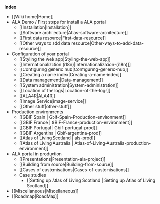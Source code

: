 **Index**
* [[Wiki home|Home]]
* ALA Demo / First steps for install a ALA portal
    * [[Installation|Installation]]
    * [[Software architecture|Atlas-software-architecture]]
    * [[First data resource|First-data-resource]]
    * [[Other ways to add data resource|Other-ways-to-add-data-resource]]
* Configuration of your portal
    * [[Styling the web app|Styling-the-web-app]]
    * [[Internationalization (i18n)|Internationalization-(i18n)]]
    * [[Configuring generic hub|Configuring-generic-hub]]
    * [[Creating a name index|Creating-a-name-index]]
    * [[Data management|Data-management]]
    * [[System administration|System-administration]]
    * [[Location of the logs|Location-of-the-logs]]
    * [[ALA4R|ALA4R]]
    * [[Image Service|image-service]]
    * [[Other stuff|other-stuff]]
* Production environments
    * [[GBIF Spain | Gbif-Spain-Production-environment]]
    * [[GBIF France | GBIF-France-production-environment]]
    * [[GBIF Portugal | Gbif-portugal-prod]]
    * [[GBIF Argentina | Gbif-argentina-prod]]
    * [[Atlas of Living Scotland | als-prod]]
    * [[Atlas of Living Australia | Atlas-of-Living-Australia-production-environment]]   
* ALA portal in production
    * [[Presentations|Presentation-ala-project]]
    * [[Building from source|Building-from-source]]
    * [[Cases of customisations|Cases-of-customisations]]
    * Case studies
        * [[Setting up Atlas of Living Scotland | Setting up Atlas of Living Scotland]]
* [[Miscellaneous|Miscellaneous]]
* [[Roadmap|RoadMap]]